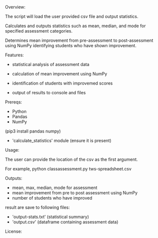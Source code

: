 Overview:

The script will load the user provided csv file and output statistics.

Calculates and outputs statistics such as mean, median, and mode for specified assessment categories.

Determines mean improvement from pre-assessment to post-assessment using NumPy identifying students who have shown improvement.

Features: 

- statistical analysis of assessment data

- calculation of mean improvement using NumPy

- identification of students with improvemed scores

- output of results to console and files

Prereqs:

- Python
- Pandas
- NumPy

(pip3 install pandas numpy)
- 'calculate_statistics' module (ensure it is present)

Usage: 

The user can provide the location of the csv as the first argument. 

For example, python classassessment.py tws-spreadsheet.csv

Outputs:

- mean, max, median, mode for assessment
- mean improvement from pre to post assessment using NumPy
- number of students who have improved

result are save to following files:
- 'output-stats.txt' (statistical summary)
- 'output.csv' (dataframe containing assessment data)

License:


